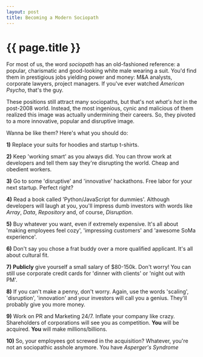 ```yaml
---
layout: post
title: Becoming a Modern Sociopath
---
```


{{ page.title }}
================

For most of us, the word *sociopath* has an old-fashioned reference: a popular, charismatic and good-looking white male wearing a suit. You'd find them in prestigious jobs yielding power and money: M&A analysts, corporate lawyers, project managers. If you've ever watched *American Psycho*, that's the guy.

These positions still attract many sociopaths, but that's not *what's hot* in the post-2008 world. Instead, the most ingenious, cynic and malicious of them realized this image was actually undermining their careers. So, they pivoted to a more innovative, popular and disruptive image.

Wanna be like them? Here's what you should do:

**1)** Replace your suits for hoodies and startup t-shirts. 


**2)** Keep 'working smart' as you always did. You can throw work at developers and tell them say they're disrupting the world. Cheap and obedient workers.

**3)** Go to some 'disruptive' and 'innovative' hackathons. Free labor for your next startup. Perfect right?

**4)** Read a book called 'Python/JavaScript for dummies'. Although developers will laugh at you, you'll impress dumb investors with words like *Array*, *Data*, *Repository* and, of course, *Disruption*.

**5)** Buy whatever you want, even if extremely expensive. It's all about 'making employees feel cozy', 'impressing customers' and 'awesome SoMa experience'. 

**6)** Don't say you chose a frat buddy over a more qualified applicant. It's all about cultural fit.

**7)** **Publicly** give yourself a small salary of $80-150k. Don't worry! You can still use corporate credit cards for 'dinner with clients' or 'night out with PM'.

**8)** If you can't make a penny, don't worry. Again, use the words 'scaling', 'disruption', 'innovation' and your investors will call you a genius. They'll probably give you more money. 

**9)** Work on PR and Marketing 24/7. Inflate your company like crazy. Shareholders of corporations will see you as competition. **You** will be acquired. **You** will make millions/billions.

**10)** So, your employees got screwed in the acquisition? Whatever, you're not an sociopathic asshole anymore. You have *Asperger's Syndrome*
